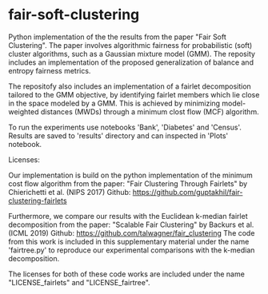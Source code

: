 # fair-soft-clustering
Python implementation of the the results from the paper "Fair Soft Clustering". The paper involves algorithmic fairness for probabilistic (soft) cluster algorithms, such as a Gaussian mixture model (GMM). 
The reposity includes an implementation of the proposed generalization of balance and entropy fairness metrics. 

The repositofy also includes an implementation of a fairlet decomposition tailored to the GMM objective, by identifying fairlet members which lie close in the space modeled by a GMM. This is achieved by minimizing model-weighted distances (MWDs) through a minimum clost flow (MCF) algorithm. 

To run the experiments use notebooks 'Bank', 'Diabetes' and 'Census'. Results are saved to 'results' directory and can inspected in 'Plots' notebook.

Licenses:

Our implementation is build on the python implementation of the minimum cost flow algorithm from the paper:
"Fair Clustering Through Fairlets" by Chierichetti et al. (NIPS 2017)
Github: https://github.com/guptakhil/fair-clustering-fairlets

Furthermore, we compare our results with the Euclidean k-median fairlet decomposition from the paper:
"Scalable Fair Clustering" by Backurs et al. (ICML 2019)
Github: https://github.com/talwagner/fair_clustering
The code from this work is included in this supplementary material under the name 'fairtree.py' to reproduce our experimental comparisons with the k-median decomposition.   

The licenses for both of these code works are included under the name "LICENSE_fairlets" and "LICENSE_fairtree".
